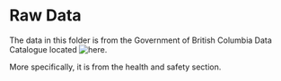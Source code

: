 # Raw Data

The data in this folder is from the Government of British Columbia
Data Catalogue located
![here](https://catalogue.data.gov.bc.ca/dataset?download_audience=Public).

More specifically, it is from the health and safety section.
